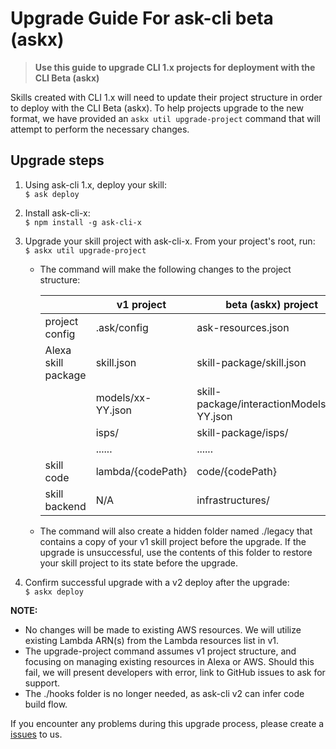 # Upgrade Guide For ask-cli beta (askx)
 
> **Use this guide to upgrade CLI 1.x projects for deployment with the CLI Beta (askx)**
 
Skills created with CLI 1.x will need to update their project structure in order to deploy with the CLI Beta (askx). To help projects upgrade to the new format, we have provided an `askx util upgrade-project` command that will attempt to perform the necessary changes.  
 
## Upgrade steps
 
1. Using ask-cli 1.x, deploy your skill:  
    `$ ask deploy`
2. Install ask-cli-x:  
    `$ npm install -g ask-cli-x`
3. Upgrade your skill project with ask-cli-x. From your project's root, run:  
    `$ askx util upgrade-project` 
    * The command will make the following changes to the project structure:
    
        |                      | v1 project        | beta (askx) project                        |
        |----------------------|-------------------|--------------------------------------------|
        | project config       | .ask/config       | ask-resources.json                         |
        | Alexa skill package  | skill.json        | skill-package/skill.json                   |
        |                      | models/xx-YY.json | skill-package/interactionModels/xx-YY.json |
        |                      | isps/             | skill-package/isps/                        |
        |                      | ......            | ......                                     |
        | skill code           | lambda/{codePath} | code/{codePath}                            |
        | skill backend        | N/A               | infrastructures/                           |
     * The command will also create a hidden folder named ./legacy that contains a copy of your v1 skill project before the upgrade. If the upgrade is unsuccessful, use the contents of this folder to restore your skill project to its state before the upgrade.
    
4. Confirm successful upgrade with a v2 deploy after the upgrade:  
    `$ askx deploy`
  
**NOTE:**
* No changes will be made to existing AWS resources. We will utilize existing Lambda ARN(s) from the Lambda resources list in v1.
* The upgrade-project command assumes v1 project structure, and focusing on managing existing resources in Alexa or AWS. Should this fail, we will present developers with error, link to GitHub issues to ask for support.
* The ./hooks folder is no longer needed, as ask-cli v2 can infer code build flow.

If you encounter any problems during this upgrade process, please create a [issues](https://github.com/alexa-labs/ask-cli/issues) to us.
